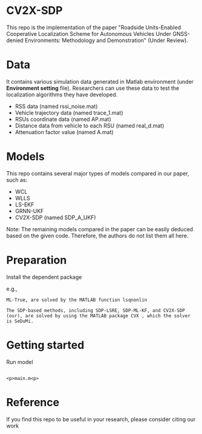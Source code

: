 # CV2X-SDP
This repo is the implementation of the paper "Roadside Units-Enabled Cooperative Localization Scheme for Autonomous Vehicles Under GNSS-denied Environments: Methodology and Demonstration" (Under Review).

# Data
It contains various simulation data generated in Matlab environment (under **Environment setting** file). Researchers can use these data to test the localization algorithms they have developed. 

- RSS data (named rssi_noise.mat)
- Vehicle trajectory data (named trace_1.mat)
- RSUs coordinate data (named AP.mat)
- Distance data from vehicle to each RSU (named real_d.mat)
- Attenuation factor value (named A.mat)

# Models
This repo contains several major types of models compared in our paper, such as:
- WCL
- WLLS
- LS-EKF
- GRNN-UKF
- CV2X-SDP (named SDP_A_UKF)

Note: The remaining models compared in the paper can be easily deduced based on the given code. Therefore, the authors do not list them all here.

# Preparation
Install the dependent package

e.g., 

`ML-True, are solved by the MATLAB function lsqnonlin`

`The SDP-based methods, including SDP-LSRE, SDP-ML-KF, and CV2X-SDP (our), are solved by using the MATLAB package CVX , which the solver is SeDuMi.`


# Getting started
Run model

``` 

<p>main.m<p>

``` 

# Reference
If you find this repo to be useful in your research, please consider citing our work

